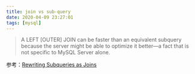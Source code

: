 ```yaml
---
title: join vs sub-query
date: 2020-04-09 23:27:01
tags: [mysql]
---
```

>A LEFT [OUTER] JOIN can be faster than an equivalent subquery because the server might be able to optimize it better—a fact that is not specific to MySQL Server alone.

参考：[Rewriting Subqueries as Joins](https://dev.mysql.com/doc/refman/5.7/en/rewriting-subqueries.html)